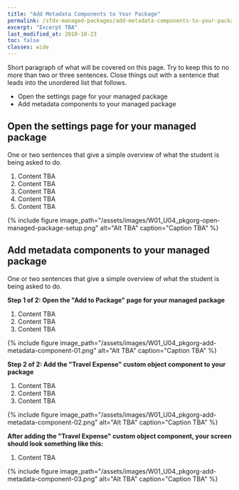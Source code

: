 ```yaml
---
title: "Add Metadata Components to Your Package"
permalink: /sfdx-managed-packages/add-metadata-components-to-your-package/
excerpt: "Excerpt TBA"
last_modified_at: 2018-10-23
toc: false
classes: wide
---
```


Short paragraph of what will be covered on this page.  Try to keep this to no more than two or three sentences. Close things out with a sentence that leads into the unordered list that follows.

* Open the settings page for your managed package
* Add metadata components to your managed package


## Open the settings page for your managed package
One or two sentences that give a simple overview of what the student is being asked to do.

1. Content TBA
2. Content TBA
3. Content TBA
4. Content TBA
5. Content TBA

{% include figure image_path="/assets/images/W01_U04_pkgorg-open-managed-package-setup.png" alt="Alt TBA" caption="Caption TBA" %}


## Add metadata components to your managed package
One or two sentences that give a simple overview of what the student is being asked to do.

**Step 1 of 2: Open the "Add to Package" page for your managed package**

1. Content TBA
2. Content TBA
3. Content TBA

{% include figure image_path="/assets/images/W01_U04_pkgorg-add-metadata-component-01.png" alt="Alt TBA" caption="Caption TBA" %}

**Step 2 of 2: Add the "Travel Expense" custom object component to your package**

1. Content TBA
2. Content TBA
3. Content TBA

{% include figure image_path="/assets/images/W01_U04_pkgorg-add-metadata-component-02.png" alt="Alt TBA" caption="Caption TBA" %}

**After adding the "Travel Expense" custom object component, your screen should look something like this:**

1. Content TBA

{% include figure image_path="/assets/images/W01_U04_pkgorg-add-metadata-component-03.png" alt="Alt TBA" caption="Caption TBA" %}
